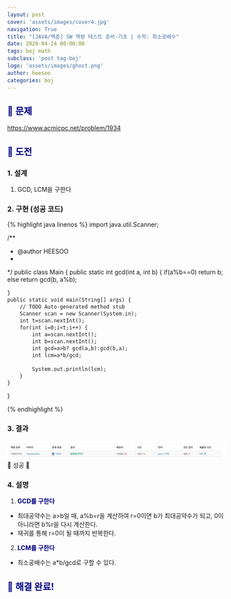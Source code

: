 ```yaml
---
layout: post
cover: 'assets/images/cover4.jpg'
navigation: True
title: "[JAVA/백준] SW 역량 테스트 준비-기초 | 수학: 최소공배수"
date: 2020-04-24 00:00:00
tags: boj math
subclass: 'post tag-boj'
logo: 'assets/images/ghost.png'
author: heesoo
categories: boj
---
```

## <span style="color:navy">👀 문제</span>
<https://www.acmicpc.net/problem/1934>

## <span style="color:navy">👊 도전</span>

### 1. 설계
1. GCD, LCM을 구한다

### 2. 구현 (성공 코드)
{% highlight java linenos %}
import java.util.Scanner;

/**
 * @author HEESOO
 *
 */
public class Main {
	public static int gcd(int a, int b) {
		if(a%b==0) return b;
		else return gcd(b, a%b);
		
	}
	public static void main(String[] args) {
		// TODO Auto-generated method stub
		Scanner scan = new Scanner(System.in);
		int t=scan.nextInt();
		for(int i=0;i<t;i++) {
			int a=scan.nextInt();
			int b=scan.nextInt();
			int gcd=a>b? gcd(a,b):gcd(b,a);
			int lcm=a*b/gcd;
			
			System.out.println(lcm);
		}
	}
}

 {% endhighlight %}

### 3. 결과
![실행결과](./assets/images/200424_2.PNG)
🤟 성공 🤟  

### 4. 설명
1. **<span style="color:navy">GCD를 구한다</span>**
- 최대공약수는 a>b일 때, a%b=r을 계산하여 r=0이면 b가 최대공약수가 되고, 0이 아니라면 b%r을 다시 계산한다.
- 재귀를 통해 r=0이 될 때까지 반복한다.
2. **<span style="color:navy">LCM를 구한다</span>**
- 최소공배수는 a*b/gcd로 구할 수 있다.

## <span style="color:navy">👏 해결 완료!</span>

